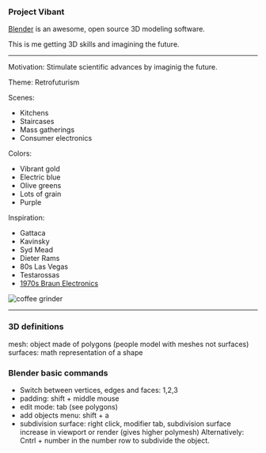 ### Project Vibant 

[Blender](blender.org) is an awesome, open source 3D modeling software.

This is me getting 3D skills and imagining the future.

---

Motivation: Stimulate scientific advances by imaginig the future.

Theme: Retrofuturism  

Scenes:
- Kitchens
- Staircases
- Mass gatherings 
- Consumer electronics 

Colors:
- Vibrant gold
- Electric blue
- Olive greens
- Lots of grain
- Purple

Inspiration:
- Gattaca
- Kavinsky
- Syd Mead
- Dieter Rams
- 80s Las Vegas 
- Testarossas
- [1970s Braun Electronics](https://onlyonceshop.com/store/braun-hl-70)

![coffee grinder](https://onlyonceshop.com/content/2-store/71-braun-hl-70/braun-dieter-rams-design-vintage-retro-coffee-grinder-only-once-shop-braun_kf-20_frei_1.png)

---

### 3D definitions
mesh: object made of polygons (people model with meshes not surfaces)
surfaces: math representation of a shape 

### Blender basic commands 
- Switch between vertices, edges and faces: 1,2,3
- padding: shift + middle mouse
- edit mode: tab (see polygons)
- add objects menu: shift + a
- subdivision surface: right click, modifier tab, subdivision surface increase in viewport or render (gives higher polymesh) Alternatively: Cntrl + number in the number row to subdivide the object.

